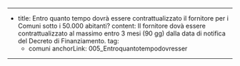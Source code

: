 ---
  - title: Entro quanto tempo dovrà essere contrattualizzato il fornitore per i Comuni sotto i 50.000 abitanti?
    content: Il fornitore dovà essere contrattualizzato al massimo entro 3 mesi (90 gg) dalla data di notifica del Decreto di Finanziamento.
    tag:
      - comuni
    anchorLink: 005_Entroquantotempodovresser
---